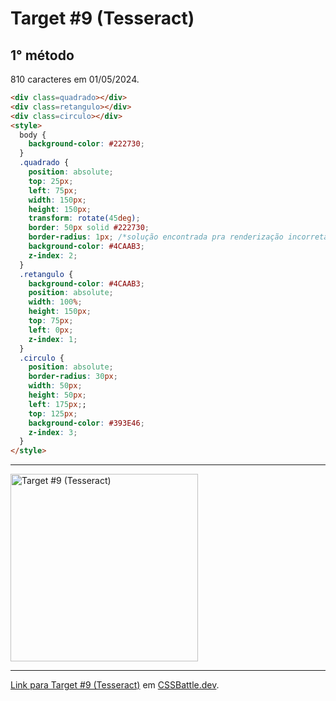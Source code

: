 # Target #9 (Tesseract)

## 1° método

810 caracteres em 01/05/2024.

```HTML
<div class=quadrado></div>
<div class=retangulo></div>
<div class=circulo></div>
<style>
  body {
    background-color: #222730;
  }
  .quadrado {
    position: absolute;
    top: 25px;
    left: 75px;
    width: 150px;
    height: 150px;
    transform: rotate(45deg);
    border: 50px solid #222730;
    border-radius: 1px; /*solução encontrada pra renderização incorreta de uma outra borda na borda desse div*/
    background-color: #4CAAB3;
    z-index: 2;
  }
  .retangulo {
    background-color: #4CAAB3;
    position: absolute;
    width: 100%;
    height: 150px;
    top: 75px;
    left: 0px;
    z-index: 1;
  }
  .circulo {
    position: absolute;
    border-radius: 30px;
    width: 50px;
    height: 50px;
    left: 175px;;
    top: 125px;
    background-color: #393E46;
    z-index: 3;
  }
</style>
```

---
<img src="https://cssbattle.dev/targets/9.png" title="Target #9 (Tesseract)" width="300px">

---

[Link para Target #9 (Tesseract)](https://cssbattle.dev/play/9) em [CSSBattle.dev](https://cssbattle.dev/).
